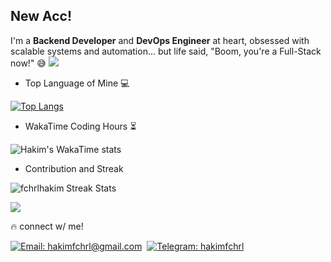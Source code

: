 ## New Acc!

I'm a **Backend Developer** and **DevOps Engineer** at heart, obsessed with scalable systems and automation... but life said, "Boom, you're a Full-Stack now!" 😅
<img src="https://user-images.githubusercontent.com/73097560/115834477-dbab4500-a447-11eb-908a-139a6edaec5c.gif"></a>

- Top Language of Mine 💻

[![Top Langs](https://github-readme-stats.vercel.app/api/top-langs/?username=fchrlhakim&layout=compact&theme=github_dark&langs_count=12)](https://github.com/fchrlhakim/github-readme-stats)

- WakaTime Coding Hours ⏳

![Hakim's WakaTime stats](https://github-readme-stats.vercel.app/api/wakatime?username=fchrlhakim&theme=vision-friendly-dark\&layout=compact)

- Contribution and Streak 

<p><img src="https://github-readme-streak-stats.herokuapp.com/?user=fchrlhakim&theme=dark" alt="fchrlhakim Streak Stats" /></p>

<img src="https://user-images.githubusercontent.com/73097560/115834477-dbab4500-a447-11eb-908a-139a6edaec5c.gif"></a>


<!-- ## :trophy: Hakim's Trophies 
![Hakim Trophy](https://github-profile-trophy.vercel.app/?username=fchrlhakim&theme=darkhub&column=5&row=1&margin-w=15&margin-h=15) -->


🔥 connect w/ me!

[![Email: hakimfchrl@gmail.com](https://img.shields.io/badge/-hakimfchrl@gmail.com-D14836?style=flat&logo=Gmail&logoColor=white)](mailto:hakimfchrl@gmail.com)&nbsp;
[![Telegram: hakimfchrl](https://img.shields.io/badge/Telegram-26A5E4?style=flat&logo=telegram&logoColor=white&link=https://t.me/hakimfchrl)](https://t.me/hakimfchrl)&nbsp;

<!--
**fchrlhakim/fchrlhakim** is a ✨ _special_ ✨ repository because its `README.md` (this file) appears on your GitHub profile.
